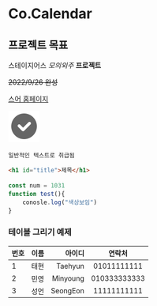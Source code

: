# Co.Calendar

## 프로젝트 목표

스테이지어스 *모의외주* **프로젝트**

~~2022/9/26 완성~~

[스어 홈페이지](https://stageus.co.kr)

![이미지를 찾을 수 없습니다](/img/icons8-tiktok-verified-account-64.png)


```
일반적인 텍스트로 취급됨
```

```html
<h1 id="title">제목</h1>
```

```js
const num = 1031
function test(){
    conosle.log("색상보임")
}
```

### 테이블 그리기 예제

|번호|이름|아이디|연락처|
|----|----|------:|:------:|
|1|태현|Taehyun|01011111111|
|2|민영|Minyoung|010333333333|
|3|성언|SeongEon|11111111111|